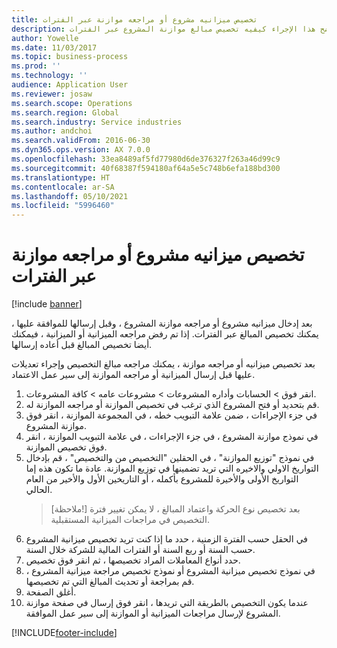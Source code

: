 ```yaml
---
title: تخصيص ميزانيه مشروع أو مراجعه موازنة عبر الفترات
description: يوضح هذا الإجراء كيفيه تخصيص مبالغ موازنة المشروع عبر الفترات.
author: Yowelle
ms.date: 11/03/2017
ms.topic: business-process
ms.prod: ''
ms.technology: ''
audience: Application User
ms.reviewer: josaw
ms.search.scope: Operations
ms.search.region: Global
ms.search.industry: Service industries
ms.author: andchoi
ms.search.validFrom: 2016-06-30
ms.dyn365.ops.version: AX 7.0.0
ms.openlocfilehash: 33ea8489af5fd77980d6de376327f263a46d99c9
ms.sourcegitcommit: 40f68387f594180af64a5e5c748b6efa188bd300
ms.translationtype: HT
ms.contentlocale: ar-SA
ms.lasthandoff: 05/10/2021
ms.locfileid: "5996460"
---
```

# <a name="allocate-a-project-budget-or-budget-revision-across-periods"></a>تخصيص ميزانيه مشروع أو مراجعه موازنة عبر الفترات

[!include [banner](../../includes/banner.md)]

بعد إدخال ميزانيه مشروع أو مراجعه موازنة المشروع ، وقبل إرسالها للموافقة عليها ، يمكنك تخصيص المبالغ عبر الفترات. إذا تم رفض مراجعه الميزانية أو الميزانية ، فيمكنك أيضا تخصيص المبالغ قبل أعاده إرسالها. 

بعد تخصيص ميزانيه أو مراجعه موازنة ، يمكنك مراجعه مبالغ التخصيص وإجراء تعديلات عليها قبل إرسال الميزانية أو مراجعه الموازنة إلى سير عمل الاعتماد. 

1. انقر فوق > الحسابات وأداره المشروعات > مشروعات عامه > كافة المشروعات. 
2. قم بتحديد أو فتح المشروع الذي ترغب في تخصيص الموازنة أو مراجعه الموازنة له. 
3. في جزء الإجراءات ، ضمن علامة التبويب خطه ، في المجموعة الموازنة ، انقر فوق موازنة المشروع. 
4. في نموذج موازنة المشروع ، في جزء الإجراءات ، في علامة التبويب الموازنة ، انقر فوق تخصيص الموازنة. 
5. في نموذج "توزيع الموازنة" ، في الحقلين "التخصيص من والتخصيص" ، قم بإدخال التواريخ الاولي والاخيره التي تريد تضمينها في توزيع الموازنة. عادة ما تكون هذه إما التواريخ الأولى والأخيرة للمشروع بأكمله ، أو التاريخين الأول والأخير من العام الحالي.  
   > [ملاحظة!] بعد تخصيص نوع الحركة واعتماد المبالغ ، لا يمكن تغيير فترة التخصيص في مراجعات الميزانية المستقبلية. 
6. في الحقل حسب الفترة الزمنية ، حدد ما إذا كنت تريد تخصيص ميزانية المشروع حسب السنة أو ربع السنة أو الفترات المالية للشركة خلال السنة.
7. حدد أنواع المعاملات المراد تخصيصها ، ثم انقر فوق تخصيص. 
8. في نموذج تخصيص ميزانية المشروع أو نموذج تخصيص مراجعة ميزانية المشروع ، قم بمراجعة أو تحديث المبالغ التي تم تخصيصها. 
9. أغلق الصفحة.
10. عندما يكون التخصيص بالطريقة التي تريدها ، انقر فوق إرسال في صفحة موازنة المشروع لإرسال مراجعات الميزانية أو الموازنة إلى سير عمل الموافقة.  




[!INCLUDE[footer-include](../../includes/footer-banner.md)]